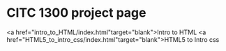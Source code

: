 # CITC 1300 project page

<a href="intro_to_HTML/index.html"target="blank">Intro to HTML</a>
<a href="HTML5_to_intro_css/index.html"target="blank">HTML5 to Intro css </a>